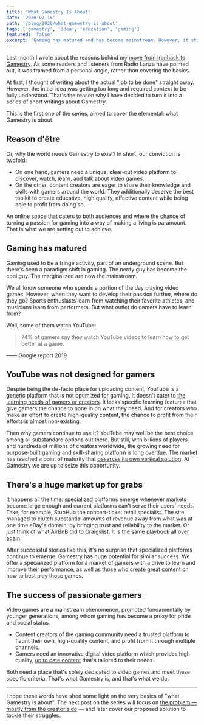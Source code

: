 ```yaml
---
title: 'What Gamestry Is About'
date: '2020-02-15'
path: '/blog/2020/what-gamestry-is-about'
tags: ['gamestry', 'idea', 'education', 'gaming']
featured: 'false'
excerpt: 'Gaming has matured and has become mainstream. However, it still lacks a dedicated platform to discover, watch, learn, and talk about video games. The current solutions for both gamers and creators remain subpar. At Gamestry we are ready to seize this opportunity.'
---
```


Last month I wrote about the reasons behind my [move from Ironhack to Gamestry](/blog/2020/hi-from-gamestry). As some readers and listeners from Radio Lanza have pointed out, it was framed from a personal angle, rather than covering the basics.

At first, I thought of writing about the actual "job to be done" straight away. However, the initial idea was getting too long and required context to be fully understood. That's the reason why I have decided to turn it into a series of short writings about Gamestry.

This is the first one of the series, aimed to cover the elemental: what Gamestry is about.

## Reason d'être

Or, why the world needs Gamestry to exist? In short, our conviction is twofold:

- On one hand, gamers need a unique, clear-cut video platform to discover, watch, learn, and talk about video games.
- On the other, content creators are eager to share their knowledge and skills with gamers around the world. They additionally deserve the best toolkit to create educative, high quality, effective content while being able to profit from doing so.

An online space that caters to both audiences and where the chance of turning a passion for gaming into a way of making a living is paramount. That is what we are setting out to achieve.

## Gaming has matured

Gaming used to be a fringe activity, part of an underground scene. But there's been a paradigm shift in gaming. The nerdy guy has become the cool guy. The marginalized are now the mainstream.

We all know someone who spends a portion of the day playing video games. However, when they want to develop their passion further, where do they go? Sports enthusiasts learn from watching their favorite athletes, and musicians learn from performers. But what outlet do gamers have to learn from?

Well, some of them watch YouTube:

> 74% of gamers say they watch YouTube videos to learn how to get better at a game.

—— Google report 2019.

## YouTube was not designed for gamers

Despite being the de-facto place for uploading content, YouTube is a generic platform that is not optimized for gaming. It doesn't cater to [the learning needs of gamers or creators](/blog/2020/empowering-creators). It lacks specific learning features that give gamers the chance to hone in on what they need. And for creators who make an effort to create high-quality content, the chance to profit from their efforts is almost non-existing.

Then why gamers continue to use it? YouTube may well be the best choice among all substandard options out there. But still, with billions of players and hundreds of millions of creators worldwide, the growing need for purpose-built gaming and skill-sharing platform is long overdue. The market has reached a point of maturity that [deserves its own vertical solution](/blog/2020/youtube-wont-work). At Gamestry we are up to seize this opportunity.

## There's a huge market up for grabs

It happens all the time: specialized platforms emerge whenever markets become large enough and current platforms can't serve their users' needs. Take, for example, StubHub the concert-ticket retail specialist. The site managed to clutch substantial amounts of revenue away from what was at one time eBay's domain, by bringing trust and reliability to the market. Or just think of what AirBnB did to Craigslist. It is [the same playbook all over again](https://thegongshow.tumblr.com/post/345941486/the-spawn-of-craigslist-like-most-vcs-that-focus).

After successful stories like this, it's no surprise that specialized platforms continue to emerge. Gamestry has huge potential for similar success. We offer a specialized platform for a market of gamers with a drive to learn and improve their performance, as well as those who create great content on how to best play those games.

## The success of passionate gamers

Video games are a mainstream phenomenon, promoted fundamentally by younger generations, among whom gaming has become a proxy for pride and social status.

- Content creators of the gaming community need a trusted platform to flaunt their own, high-quality content, and profit from it through multiple channels.
- Gamers need an innovative digital video platform which provides high quality, [up to date content](/blog/2020/ugc) that's tailored to their needs.

Both need a place that's solely dedicated to video games and meet these specific criteria. That's what Gamestry is, and that's what we do.

---

I hope these words have shed some light on the very basics of "what Gamestry is about". The next post on the series will focus on [the problem — mostly from the creator side](/blog/2020/creators-are-struggling) — and later cover our proposed solution to tackle their struggles.
